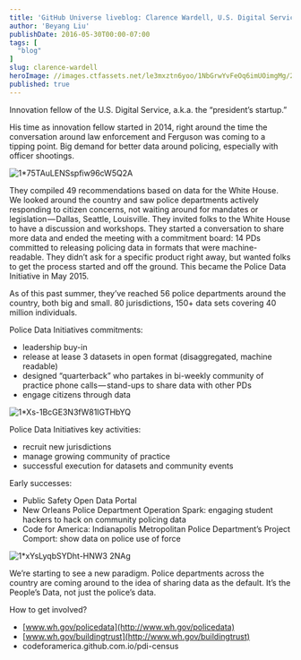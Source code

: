 ```yaml
---
title: 'GitHub Universe liveblog: Clarence Wardell, U.S. Digital Service'
author: 'Beyang Liu'
publishDate: 2016-05-30T00:00-07:00
tags: [
  "blog"
]
slug: clarence-wardell
heroImage: //images.ctfassets.net/le3mxztn6yoo/1NbGrwYvFeOq6imUOimgMg/27e1186b665e0e9ed3e9e8e2ca118fc2/1_75TAuLENSspfiw96cW5Q2A.jpeg
published: true
---
```




Innovation fellow of the U.S. Digital Service, a.k.a. the “president’s startup.”

His time as innovation fellow started in 2014, right around the time the conversation around law enforcement and Ferguson was coming to a tipping point. Big demand for better data around policing, especially with officer shootings.

![1*75TAuLENSspfiw96cW5Q2A](//images.contentful.com/le3mxztn6yoo/1NbGrwYvFeOq6imUOimgMg/27e1186b665e0e9ed3e9e8e2ca118fc2/1_75TAuLENSspfiw96cW5Q2A.jpeg)

They compiled 49 recommendations based on data for the White House. We looked around the country and saw police departments actively responding to citizen concerns, not waiting around for mandates or legislation — Dallas, Seattle, Louisville. They invited folks to the White House to have a discussion and workshops. They started a conversation to share more data and ended the meeting with a commitment board: 14 PDs committed to releasing policing data in formats that were machine-readable. They didn’t ask for a specific product right away, but wanted folks to get the process started and off the ground. This became the Police Data Initiative in May 2015.

As of this past summer, they’ve reached 56 police departments around the country, both big and small. 80 jurisdictions, 150+ data sets covering 40 million individuals.

Police Data Initiatives commitments:

*   leadership buy-in
*   release at lease 3 datasets in open format (disaggregated, machine readable)
*   designed “quarterback” who partakes in bi-weekly community of practice phone calls — stand-ups to share data with other PDs
*   engage citizens through data

![1*Xs-1BcGE3N3fW81IGTHbYQ](//images.contentful.com/le3mxztn6yoo/5gxMRsW3sAc8g24W4Y4mKc/f48ba804fd991605eca9200206008cd6/1_Xs-1BcGE3N3fW81IGTHbYQ.jpeg)

Police Data Initiatives key activities:

*   recruit new jurisdictions
*   manage growing community of practice
*   successful execution for datasets and community events

Early successes:

*   Public Safety Open Data Portal
*   New Orleans Police Department Operation Spark: engaging student hackers to hack on community policing data
*   Code for America: Indianapolis Metropolitan Police Department’s Project Comport: show data on police use of force

![1*xYsLyqbSYDht-HNW3 2NAg](//images.contentful.com/le3mxztn6yoo/41naiLxNcASU0MwoyMuc8c/f88715c20140b275d27329dc85cf68e3/1_xYsLyqbSYDht-HNW3_2NAg.jpeg)

We’re starting to see a new paradigm. Police departments across the country are coming around to the idea of sharing data as the default. It’s the People’s Data, not just the police’s data.

How to get involved?

*   [www.wh.gov/policedata](http://www.wh.gov/policedata)
*   [www.wh.gov/buildingtrust](http://www.wh.gov/buildingtrust)
*   codeforamerica.github.com.io/pdi-census
